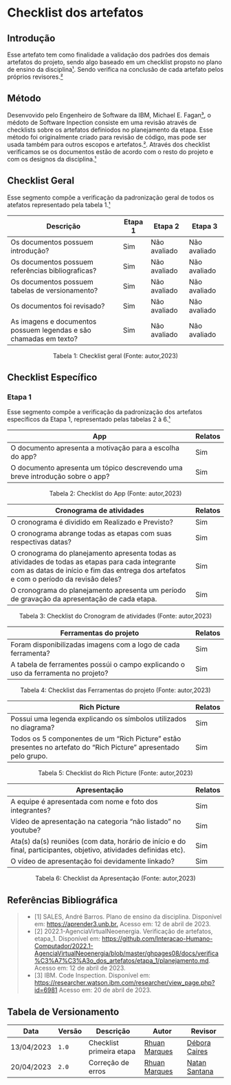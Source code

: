 # Checklist dos artefatos

## Introdução

Esse artefato tem como finalidade a validação dos padrões dos demais artefatos do projeto, sendo algo baseado em um checklist propsto no plano de ensino da disciplina[¹](#ancora1). Sendo verifica na conclusão de cada artefato pelos próprios revisores.[²](#ancora2) 

## Método 

Desenvovido pelo Engenheiro de Software da IBM, Michael E. Fagan[³](#ancora3), o médoto de Software Inpection consiste em uma revisão através de checklists sobre os artefatos definiodos no planejamento da etapa. Esse método foi originalmente criado para revisão de código, mas pode ser usada também para outros escopos e artefatos.[²](#ancora2). Através dos checklist verificamos se os documentos estão de acordo com o resto do projeto e com os designos da disciplina.[¹](#ancora1)

## Checklist Geral

Esse segmento compõe a verificação da padronização geral de todos os atefatos representado pela tabela 1.[¹](#ancora1) 

| Descrição | Etapa 1 | Etapa 2 | Etapa 3 |
| --------- | ------- | ------- | ------- |
| Os documentos possuem introdução? | Sim | Não avaliado | Não avaliado |
| Os documentos possuem referências bibliograficas? | Sim | Não avaliado | Não avaliado |
| Os documentos possuem tabelas de versionamento? | Sim | Não avaliado | Não avaliado |
| Os documentos foi revisado? | Sim | Não avaliado | Não avaliado |
| As imagens e documentos possuem legendas e são chamadas em texto? | Sim | Não avaliado | Não avaliado |

<div style="text-align: center">
<p>Tabela 1: Checklist geral (Fonte: autor,2023)</p>
</div>

## Checklist Específico

### Etapa 1

Esse segmento compõe a verificação da padronização dos artefatos específicos da Etapa 1, representado pelas tabelas 2 à 6.[¹](#ancora1)


| App | Relatos |
| --- | ------- |
| O documento apresenta a motivação para a escolha do app? | Sim |
| O documento apresenta um tópico descrevendo uma breve introdução sobre o app? | Sim |

<div style="text-align: center">
<p>Tabela 2: Checklist do App (Fonte: autor,2023)</p>
</div>

| Cronograma de atividades | Relatos |
| ------------------------ | ------- |
| O cronograma é dividido em Realizado e Previsto? | Sim |
| O cronograma abrange todas as etapas com suas respectivas datas? | Sim |
| O cronograma do planejamento apresenta todas as atividades de todas as etapas para cada integrante com as datas de início e fim das entrega dos artefatos e com o período da revisão deles? | Sim |
| O cronograma do planejamento apresenta um período de gravação da apresentação de cada etapa. | Sim |

<div style="text-align: center">
<p>Tabela 3: Checklist do Cronogram de atividades (Fonte: autor,2023)</p>
</div>

| Ferramentas do projeto | Relatos |
| ---------------------- | ------- |
| Foram disponibilizadas imagens com a logo de cada ferramenta? | Sim |
| A tabela de ferramentes possúi o campo explicando o uso da ferramenta no projeto? | Sim |

<div style="text-align: center">
<p>Tabela 4: Checklist das Ferramentas do projeto (Fonte: autor,2023)</p>
</div>

| Rich Picture | Relatos |
| ------------ | ------- |
| Possui uma legenda explicando os símbolos utilizados no diagrama? | Sim |
| Todos os 5 componentes de um “Rich Picture” estão presentes no artefato do “Rich Picture” apresentado pelo grupo.| Sim |

<div style="text-align: center">
<p>Tabela 5: Checklist do Rich Picture (Fonte: autor,2023)</p>
</div>

| Apresentação | Relatos |
| ------------ | ------- |
| A equipe é apresentada com nome e foto dos integrantes? | Sim |
| Vídeo de apresentação na categoria “não listado” no youtube? | Sim |
| Ata(s) da(s) reuniões (com data, horário de início e do final, participantes, objetivo, atividades definidas etc).| Sim |
| O vídeo de apresentação foi devidamente linkado? | Sim |

<div style="text-align: center">
<p>Tabela 6: Checklist da Apresentação (Fonte: autor,2023)</p>
</div>

## Referências Bibliográfica

> - <a id="ancora1"></a>[1] SALES, André Barros. Plano de ensino da disciplina. Disponível em: <https://aprender3.unb.br.> Acesso em: 12 de abril de 2023.
> - <a id="ancora2"></a>[2] 2022.1-AgenciaVirtualNeoenergia. Verificação de artefatos, etapa_1. Disponível em: <https://github.com/Interacao-Humano-Computador/2022.1-AgenciaVirtualNeoenergia/blob/master/ghpages08/docs/verifica%C3%A7%C3%A3o_dos_artefatos/etapa_1/planejamento.md>. Acesso em: 12 de abril de 2023.
> - <a id="ancora2"></a>[3] IBM. Code Inspection. Disponível em: <https://researcher.watson.ibm.com/researcher/view_page.php?id=6981> Acesso em: 20 de abril de 2023.
## Tabela de Versionamento

| Data | Versão | Descrição | Autor | Revisor |
| ---- | ------ | --------- | ----- | ------- |
| 13/04/2023 | `1.0`  | Checklist primeira etapa | [Rhuan Marques](https://github.com/RhuanMr) | [Débora Caires](https://github.com/deboracaires) |
| 20/04/2023 | `2.0`  | Correção de erros| [Rhuan Marques](https://github.com/RhuanMr) | [Natan Santana](https://github.com/Neitan2001) |
